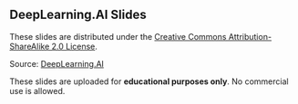 ## DeepLearning.AI Slides
These slides are distributed under the [Creative Commons Attribution-ShareAlike 2.0 License](https://creativecommons.org/licenses/by-sa/2.0/legalcode).

Source: [DeepLearning.AI](https://www.deeplearning.ai/)

These slides are uploaded for **educational purposes only**. No commercial use is allowed.

